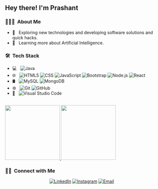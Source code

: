 <h2> Hey there! I'm Prashant</h2>

<h3> 👨🏻‍💻 &nbsp;About Me </h3>

- 🤔 &nbsp; Exploring new technologies and developing software solutions and quick hacks.
- 🌱 &nbsp; Learning more about Artificial Intelligence.

<h3> 🛠 &nbsp;Tech Stack</h3>

- 💻 &nbsp;
  ![Java](https://img.shields.io/badge/-Java-333333?style=flat&logo=Java&logoColor=007396)
- 🌐 &nbsp;
  ![HTML5](https://img.shields.io/badge/-HTML5-333333?style=flat&logo=HTML5)
  ![CSS](https://img.shields.io/badge/-CSS-333333?style=flat&logo=CSS3&logoColor=1572B6)
  ![JavaScript](https://img.shields.io/badge/-JavaScript-333333?style=flat&logo=javascript)
  ![Bootstrap](https://img.shields.io/badge/-Bootstrap-333333?style=flat&logo=bootstrap&logoColor=563D7C)
  ![Node.js](https://img.shields.io/badge/-Node.js-333333?style=flat&logo=node.js)
  ![React](https://img.shields.io/badge/-React-333333?style=flat&logo=react)
- 🛢 &nbsp;
  ![MySQL](https://img.shields.io/badge/-MySQL-333333?style=flat&logo=mysql)
  ![MongoDB](https://img.shields.io/badge/-MongoDB-333333?style=flat&logo=mongodb)
- ⚙️ &nbsp;
  ![Git](https://img.shields.io/badge/-Git-333333?style=flat&logo=git)
  ![GitHub](https://img.shields.io/badge/-GitHub-333333?style=flat&logo=github)
- 🔧 &nbsp;
  ![Visual Studio Code](https://img.shields.io/badge/-Visual%20Studio%20Code-333333?style=flat&logo=visual-studio-code&logoColor=007ACC)

<br/>

<a href="https://github.com/prashantmodi-21">
  <img height="180em" src="https://github-readme-stats.vercel.app/api?username=prashantmodi-21&theme=buefy&show_icons=true" />
  <img height="180em" src="https://github-readme-stats.vercel.app/api/top-langs/?username=prashantmodi-21&theme=buefy&layout=compact" />
</a>

<br/>

<h3> 🤝🏻 &nbsp;Connect with Me </h3>

<p align="center">
<a href="https://www.linkedin.com/in/prashantmodi21/"><img alt="LinkedIn" src="https://img.shields.io/badge/LinkedIn-Prashant%20Modi-blue?style=flat-square&logo=linkedin"></a>
<a href="https://www.instagram.com/prashantmodi_21/"><img alt="Instagram" src="https://img.shields.io/badge/Instagram-prashantmodi_21-pinkstyle=flat-square&logo=instagram"></a>
<a href="mailto:prashantmodi50
@gmail.com"><img alt="Email" src="https://img.shields.io/badge/Email-prashantmodi50
@gmail.com-redstyle=flat-square&logo=gmail"></a>
</p>
